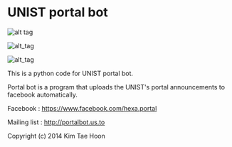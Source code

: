  UNIST portal bot
=====

![alt tag](http://2.bp.blogspot.com/-x1JrWRHQ124/Upd0fEJIheI/AAAAAAAAB5s/lkmQTLy4CDo/s640/portalbot2.png)
 
![alt_tag](http://2.bp.blogspot.com/-ESGZhUKP26Q/UwSya_zAk-I/AAAAAAAACRQ/3u4ejX4Wh48/s1600/mailinglist_screenshot.png)

![alt_tag](http://1.bp.blogspot.com/-g6zfzsAkt_Q/UwSyapxlvtI/AAAAAAAACRE/6MLA9N3rAA4/s1600/mail.png)

This is a python code for UNIST portal bot.

Portal bot is a program that uploads the UNIST's portal announcements to facebook automatically.


Facebook : https://www.facebook.com/hexa.portal

Mailing list : http://portalbot.us.to

Copyright (c) 2014 Kim Tae Hoon

